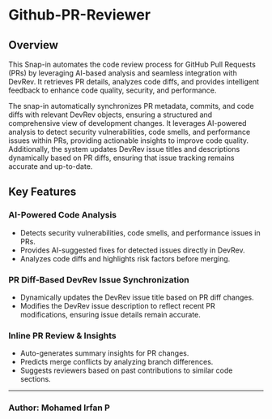 # Github-PR-Reviewer

## Overview
This Snap-in automates the code review process for GitHub Pull Requests (PRs) by leveraging AI-based analysis and seamless integration with DevRev. It retrieves PR details, analyzes code diffs, and provides intelligent feedback to enhance code quality, security, and performance.

The snap-in automatically synchronizes PR metadata, commits, and code diffs with relevant DevRev objects, ensuring a structured and comprehensive view of development changes. It leverages AI-powered analysis to detect security vulnerabilities, code smells, and performance issues within PRs, providing actionable insights to improve code quality. Additionally, the system updates DevRev issue titles and descriptions dynamically based on PR diffs, ensuring that issue tracking remains accurate and up-to-date.

## Key Features

### AI-Powered Code Analysis
- Detects security vulnerabilities, code smells, and performance issues in PRs.
- Provides AI-suggested fixes for detected issues directly in DevRev.
- Analyzes code diffs and highlights risk factors before merging.

### PR Diff-Based DevRev Issue Synchronization
- Dynamically updates the DevRev issue title based on PR diff changes.
- Modifies the DevRev issue description to reflect recent PR modifications, ensuring issue details remain accurate.

### Inline PR Review & Insights
- Auto-generates summary insights for PR changes.
- Predicts merge conflicts by analyzing branch differences.
- Suggests reviewers based on past contributions to similar code sections.


---
### Author: Mohamed Irfan P

